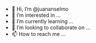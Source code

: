 - 👋 Hi, I’m @juananselmo
- 👀 I’m interested in ...
- 🌱 I’m currently learning ...
- 💞️ I’m looking to collaborate on ...
- 📫 How to reach me ...

<!---
juananselmo/juananselmo is a ✨ special ✨ repository because its `README.md` (this file) appears on your GitHub profile.
You can click the Preview link to take a look at your changes.
--->

